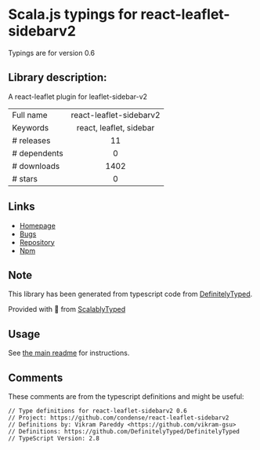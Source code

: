 
# Scala.js typings for react-leaflet-sidebarv2

Typings are for version 0.6

## Library description:
A react-leaflet plugin for leaflet-sidebar-v2

|                    |                 |
| ------------------ | :-------------: |
| Full name          | react-leaflet-sidebarv2 |
| Keywords           | react, leaflet, sidebar |
| # releases         | 11 |
| # dependents       | 0 |
| # downloads        | 1402 |
| # stars            | 0 |

## Links
- [Homepage](https://github.com/condense/react-leaflet-sidebarv2#readme)
- [Bugs](https://github.com/condense/react-leaflet-sidebarv2/issues)
- [Repository](https://github.com/condense/react-leaflet-sidebarv2)
- [Npm](https://www.npmjs.com/package/react-leaflet-sidebarv2)
    


## Note
This library has been generated from typescript code from [DefinitelyTyped](https://definitelytyped.org).

Provided with :purple_heart: from [ScalablyTyped](https://github.com/oyvindberg/ScalablyTyped)

## Usage
See [the main readme](../../readme.md) for instructions.

## Comments

These comments are from the typescript definitions and might be useful:
```
// Type definitions for react-leaflet-sidebarv2 0.6
// Project: https://github.com/condense/react-leaflet-sidebarv2
// Definitions by: Vikram Pareddy <https://github.com/vikram-gsu>
// Definitions: https://github.com/DefinitelyTyped/DefinitelyTyped
// TypeScript Version: 2.8

```

